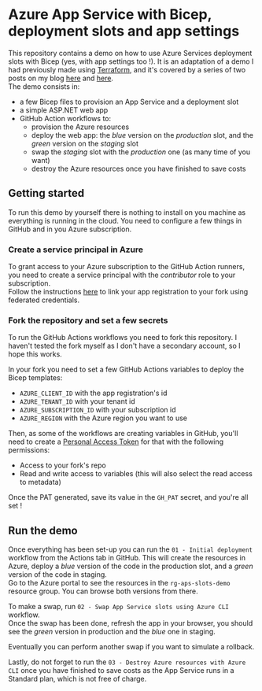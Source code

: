 # Azure App Service with Bicep, deployment slots and app settings

This repository contains a demo on how to use Azure Services deployment slots with Bicep (yes, with app settings too !). It is an adaptation of a demo I had previously made using [Terraform](https://github.com/xaviermignot/terraform-app-service-slots), and it's covered by a series of two posts on my blog [here](https://blog.xmi.fr/posts/app-service-bicep-github-actions/) and [here](https://blog.xmi.fr/posts/bicep-app-service-slots/).  
The demo consists in:
- a few Bicep files to provision an App Service and a deployment slot
- a simple ASP.NET web app
- GitHub Action workflows to:
  - provision the Azure resources
  - deploy the web app: the _blue_ version on the _production_ slot, and the _green_ version on the _staging_ slot
  - swap the _staging_ slot with the _production_ one (as many time of you want)
  - destroy the Azure resources once you have finished to save costs

## Getting started

To run this demo by yourself there is nothing to install on you machine as everything is running in the cloud. You need to configure a few things in GitHub and in you Azure subscription.  

### Create a service principal in Azure
To grant access to your Azure subscription to the GitHub Action runners, you need to create a service principal with the _contributor_ role to your subscription.  
Follow the instructions [here](https://learn.microsoft.com/en-us/entra/workload-id/workload-identity-federation-create-trust?pivots=identity-wif-apps-methods-azp#github-actions) to link your app registration to your fork using federated credentials.

### Fork the repository and set a few secrets
To run the GitHub Actions workflows you need to fork this repository. I haven't tested the fork myself as I don't have a secondary account, so I hope this works.  

In your fork you need to set a few GitHub Actions variables to deploy the Bicep templates:
- `AZURE_CLIENT_ID` with the app registration's id
- `AZURE_TENANT_ID` with your tenant id
- `AZURE_SUBSCRIPTION_ID` with your subscription id
- `AZURE_REGION` with the Azure region you want to use

Then, as some of the workflows are creating variables in GitHub, you'll need to create a [Personal Access Token](https://docs.github.com/en/authentication/keeping-your-account-and-data-secure/creating-a-personal-access-token) for that with the following permissions:
- Access to your fork's repo
- Read and write access to variables (this will also select the read access to metadata)

Once the PAT generated, save its value in the `GH_PAT` secret, and you're all set !

## Run the demo

Once everything has been set-up you can run the `01 - Initial deployment` workflow from the Actions tab in GitHub. This will create the resources in Azure, deploy a _blue_ version of the code in the production slot, and a _green_ version of the code in staging.  
Go to the Azure portal to see the resources in the `rg-aps-slots-demo` resource group. You can browse both versions from there.

To make a swap, run `02 - Swap App Service slots using Azure CLI` workflow.  
Once the swap has been done, refresh the app in your browser, you should see the _green_ version in production and the _blue_ one in staging.

Eventually you can perform another swap if you want to simulate a rollback.  

Lastly, do not forget to run the `03 - Destroy Azure resources with Azure CLI` once you have finished to save costs as the App Service runs in a Standard plan, which is not free of charge.
